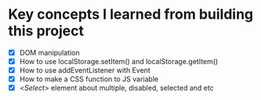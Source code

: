# Key concepts I learned from building this project

- [x] DOM manipulation 
- [x] How to use localStorage.setItem() and localStorage.getItem()
- [x] How to use addEventListener with Event
- [x] How to make a CSS function to JS variable
- [x] <*Select*> element about multiple, disabled, selected and etc